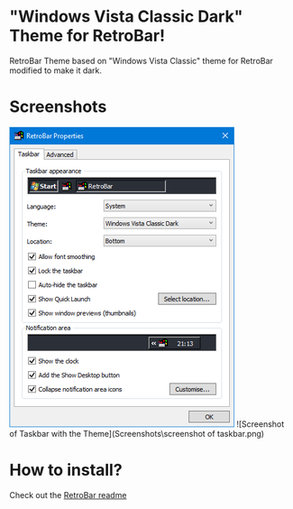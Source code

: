# "Windows Vista Classic Dark" Theme for RetroBar!
RetroBar Theme based on "Windows Vista Classic" theme for RetroBar modified to make it dark.

# Screenshots
![Screenshot of RetroBar Properties using Windows Vista Classic Dark Theme](Screenshots\retrobar-properties-with-vista-classic-dark.png)
![Screenshot of Taskbar with the Theme](Screenshots\screenshot of taskbar.png)

# How to install?
Check out the [RetroBar readme](https://github.com/dremin/RetroBar#custom-languages-and-themes)
